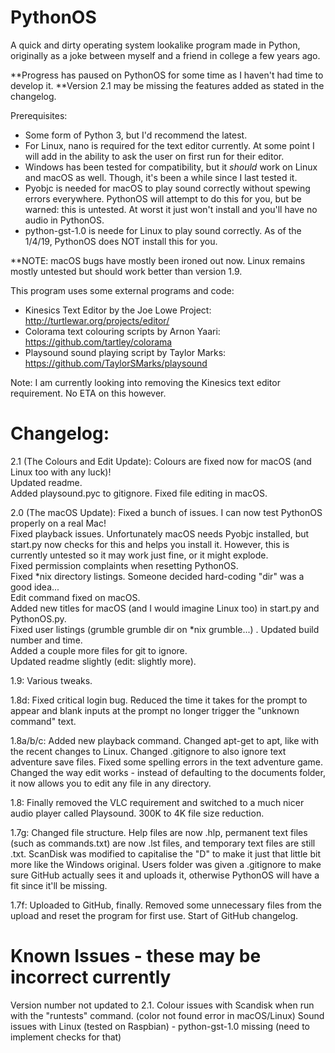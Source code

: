 # PythonOS
A quick and dirty operating system lookalike program made in Python, originally as a joke between myself and a friend in college a few years ago.

**Progress has paused on PythonOS for some time as I haven't had time to develop it. 
**Version 2.1 may be missing the features added as stated in the changelog.

Prerequisites:
 - Some form of Python 3, but I'd recommend the latest.
 - For Linux, nano is required for the text editor currently. At some point I will add in the ability to ask the user on first run for their editor.
 - Windows has been tested for compatibility, but it *should* work on Linux and macOS as well. Though, it's been a while since I last tested it.
 - Pyobjc is needed for macOS to play sound correctly without spewing errors everywhere. PythonOS will attempt to do this for you, but be warned: this is untested. At worst it just won't install and you'll have no audio in PythonOS.
 - python-gst-1.0 is neede for Linux to play sound correctly. As of the 1/4/19, PythonOS does NOT install this for you.
 
**NOTE: macOS bugs have mostly been ironed out now. Linux remains mostly untested but should work better than version 1.9.

This program uses some external programs and code:

 - Kinesics Text Editor by the Joe Lowe Project: http://turtlewar.org/projects/editor/
 - Colorama text colouring scripts by Arnon Yaari: https://github.com/tartley/colorama
 - Playsound sound playing script by Taylor Marks: https://github.com/TaylorSMarks/playsound

Note: I am currently looking into removing the Kinesics text editor requirement. No ETA on this however.

# Changelog:

2.1 (The Colours and Edit Update):
Colours are fixed now for macOS (and Linux too with any luck)!  
Updated readme.  
Added playsound.pyc to gitignore.
Fixed file editing in macOS.

2.0 (The macOS Update):
Fixed a bunch of issues. I can now test PythonOS properly on a real Mac!  
Fixed playback issues. Unfortunately macOS needs Pyobjc installed, but start.py now checks for this and helps you install it. However, this is currently untested so it may work just fine, or it might explode.  
Fixed permission complaints when resetting PythonOS.  
Fixed *nix directory listings. Someone decided hard-coding "dir" was a good idea...  
Edit command fixed on macOS.  
Added new titles for macOS (and I would imagine Linux too) in start.py and PythonOS.py.  
Fixed user listings (grumble grumble dir on *nix grumble...) . 
Updated build number and time.  
Added a couple more files for git to ignore.  
Updated readme slightly (edit: slightly more).  

1.9:
Various tweaks.

1.8d:
Fixed critical login bug. Reduced the time it takes for the prompt to appear and blank inputs at the prompt no longer trigger the "unknown command" text.

1.8a/b/c:
Added new playback command.
Changed apt-get to apt, like with the recent changes to Linux.
Changed .gitignore to also ignore text adventure save files.
Fixed some spelling errors in the text adventure game.
Changed the way edit works - instead of defaulting to the documents folder, it now allows you to edit any file in any directory.

1.8:
Finally removed the VLC requirement and switched to a much nicer audio player called Playsound. 300K to 4K file size reduction.

1.7g:
Changed file structure. Help files are now .hlp, permanent text files (such as commands.txt) are now .lst files, and temporary text files are still .txt.
ScanDisk was modified to capitalise the "D" to make it just that little bit more like the Windows original.
Users folder was given a .gitignore to make sure GitHub actually sees it and uploads it, otherwise PythonOS will have a fit since it'll be missing.

1.7f:
Uploaded to GitHub, finally. Removed some unnecessary files from the upload and reset the program for first use.
Start of GitHub changelog.

# Known Issues - these may be incorrect currently
Version number not updated to 2.1.
Colour issues with Scandisk when run with the "runtests" command. (color not found error in macOS/Linux)
Sound issues with Linux (tested on Raspbian) - python-gst-1.0 missing (need to implement checks for that)
